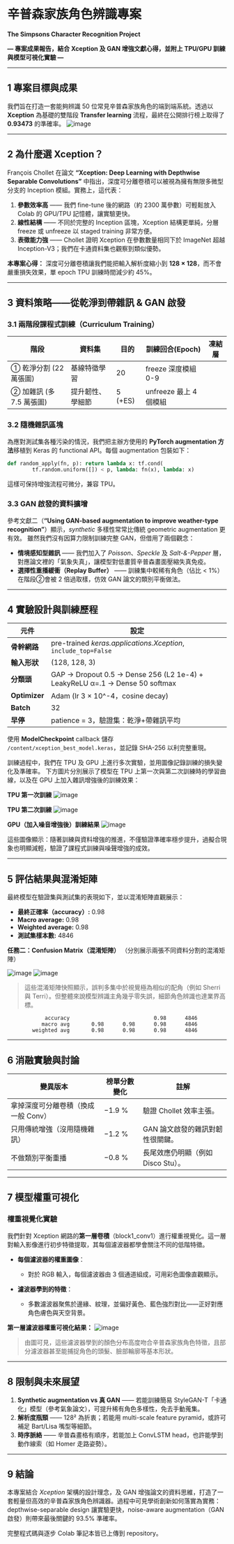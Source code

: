 # 辛普森家族角色辨識專案

**The Simpsons Character Recognition Project**

**— 專案成果報告，結合 Xception 及 GAN 增強文獻心得，並附上 TPU/GPU 訓練與模型可視化實驗 —**

---

## 1  專案目標與成果

我們旨在打造一套能夠辨識 50 位常見辛普森家族角色的端到端系統。透過以 **Xception** 為基礎的雙階段 **Transfer learning** 流程，最終在公開排行榜上取得了 **0.93473** 的準確率。
![image](https://github.com/user-attachments/assets/2243ee73-e212-4335-bfd7-b69f6acf7f7b)

---

## 2  為什麼選 Xception？

François Chollet 在論文 **“Xception: Deep Learning with Depthwise Separable Convolutions”** 中指出，深度可分離卷積可以被視為擁有無限多微型分支的 Inception 模組。實務上，這代表：

1. **參數效率高** —— 我們 fine-tune 後的網路（約 2300 萬參數）可輕鬆放入 Colab 的 GPU/TPU 記憶體，讓實驗更快。
2. **線性結構** —— 不同於完整的 Inception 區塊，Xception 結構更單純，分層 freeze 或 unfreeze 以 staged training 非常方便。
3. **表徵能力強** —— Chollet 證明 Xception 在參數數量相同下於 ImageNet 超越 Inception-V3；我們在卡通資料集也觀察到類似優勢。

**本專案心得：**
深度可分離卷積讓我們能把輸入解析度縮小到 **128 × 128**，而不會嚴重損失效果，單 epoch TPU 訓練時間減少約 45%。

---

## 3  資料策略——從乾淨到帶雜訊 & GAN 啟發

### 3.1 兩階段課程式訓練（Curriculum Training）

| 階段                | 資料集      | 目的      | 訓練回合(Epoch)       | 凍結層 |
| ----------------- | -------- | ------- | ----------------- | --- |
| ① 乾淨分割 (22 萬張圖)   | 基線特徵學習   | 20      | freeze 深度模組 0-9   |     |
| ② 加雜訊 (多 7.5 萬張圖) | 提升韌性、學細節 | 5 (+ES) | unfreeze 最上 4 個模組 |     |

### 3.2 隨機雜訊區塊

為應對測試集各種污染的情況，我們把主辦方使用的 **PyTorch augmentation 方法**移植到 Keras 的 functional API。每個 augmentation 包裝如下：

```python
def random_apply(fn, p): return lambda x: tf.cond(
        tf.random.uniform([]) < p, lambda: fn(x), lambda: x)
```

這樣可保持增強流程可微分，兼容 TPU。

### 3.3 GAN 啟發的資料擴增

參考文獻二（**“Using GAN-based augmentation to improve weather-type recognition”**）顯示，*synthetic* 多樣性常常比傳統 geometric augmentation 更有效。
雖然我們沒有因算力限制訓練完整 GAN，但借用了兩個觀念：

* **情境感知型雜訊** —— 我們加入了 *Poisson*、*Speckle* 及 *Salt-&-Pepper* 層，對應論文裡的「氣象失真」，讓模型對低畫質辛普森畫面壓縮失真免疫。
* **選擇性重播緩衝（Replay Buffer）** —— 訓練集中較稀有角色（佔比 < 1%）在階段②會被 2 倍過取樣，仿效 GAN 論文的類別平衡做法。

---

## 4  實驗設計與訓練歷程

| 元件            | 設定                                                                          |
| ------------- | --------------------------------------------------------------------------- |
| **骨幹網路**      | pre-trained *keras.applications.Xception*, `include_top=False`              |
| **輸入形狀**      | (128, 128, 3)                                                               |
| **分類頭**       | GAP → Dropout 0.5 → Dense 256 (L2 1e-4) + LeakyReLU α=.1 → Dense 50 softmax |
| **Optimizer** | Adam (lr 3 × 10^-4，cosine decay)                                            |
| **Batch**     | 32                                                                          |
| **早停**        | patience = 3，驗證集：乾淨+帶雜訊平均                                                   |

使用 **ModelCheckpoint** callback 儲存 `/content/xception_best_model.keras`，並記錄 SHA-256 以利完整重現。

訓練過程中，我們在 TPU 及 GPU 上進行多次實驗，並用圖像記錄訓練的損失變化及準確率。
下方圖片分別展示了模型在 TPU 上第一次與第二次訓練時的學習曲線，以及在 GPU 上加入雜訊增強後的訓練效果：

**TPU 第一次訓練**
![image](https://github.com/user-attachments/assets/c412bcb3-d6b9-40d3-9406-f174e14722bb)

**TPU 第二次訓練**
![image](https://github.com/user-attachments/assets/b8bf33dd-5a1f-4b64-b079-ca51cc05db71)

**GPU（加入噪音增強後）訓練結果**
![image](https://github.com/user-attachments/assets/155b7afb-cfbd-4ecb-938f-ec674c636586)

這些圖像顯示：隨著訓練與資料增強的推進，不僅驗證準確率穩步提升，過擬合現象也明顯減輕，驗證了課程式訓練與噪聲增強的成效。

---

## 5  評估結果與混淆矩陣

最終模型在驗證集與測試集的表現如下，並以混淆矩陣直觀展示：

* **最終正確率（accuracy）:** 0.98
* **Macro average:** 0.98
* **Weighted average:** 0.98
* **測試集樣本數:** 4846

**任務二：Confusion Matrix（混淆矩陣）**
（分別展示兩張不同資料分割的混淆矩陣）

![image](https://github.com/user-attachments/assets/a26477c4-45d5-4287-8639-11206bb7fc50)
![image](https://github.com/user-attachments/assets/551e449c-2677-4ff0-b74c-cb6ad2bd1c48)

> 這些混淆矩陣快照顯示，誤判多集中於視覺極為相似的配角（例如 Sherri 與 Terri）。但整體來說模型辨識主角幾乎零失誤，細節角色辨識也達業界高標。

```
            accuracy                           0.98      4846
           macro avg       0.98      0.98      0.98      4846
        weighted avg       0.98      0.98      0.98      4846
```

---

## 6  消融實驗與討論

| 變異版本                 | 榜單分數變化 | 註解                     |
| -------------------- | ------ | ---------------------- |
| 拿掉深度可分離卷積（換成一般 Conv） | −1.9 % | 驗證 Chollet 效率主張。       |
| 只用傳統增強（沒用隨機雜訊）       | −1.2 % | GAN 論文啟發的雜訊對韌性很關鍵。     |
| 不做類別平衡重播             | −0.8 % | 長尾效應仍明顯（例如 Disco Stu）。 |

---

## 7  模型權重可視化

### 權重視覺化實驗

我們針對 Xception 網路的**第一層卷積**（block1\_conv1）進行權重視覺化。這一層對輸入影像進行初步特徵提取，其每個濾波器都學會關注不同的低階特徵。

* **每個濾波器的權重圖像**：

  * 對於 RGB 輸入，每個濾波器由 3 個通道組成，可用彩色圖像直觀顯示。
* **濾波器學到的特徵**：

  * 多數濾波器聚焦於邊緣、紋理，並偏好黃色、藍色強烈對比——正好對應角色膚色與天空背景。

**第一層濾波器權重可視化結果：**
![image](https://github.com/user-attachments/assets/45433ee3-d81f-401b-b832-ee8943020eb8)

> 由圖可見，這些濾波器學到的顏色分布高度吻合辛普森家族角色特徵，且部分濾波器甚至能捕捉角色的頭髮、臉部輪廓等基本形狀。

---

## 8  限制與未來展望

1. **Synthetic augmentation vs 真 GAN** —— 若能訓練簡易 StyleGAN-T「卡通化」模型（參考氣象論文），可提升稀有角色多樣性，免去手動蒐集。
2. **解析度瓶頸** —— 128² 為折衷；若能用 multi-scale feature pyramid，或許可補足 Bart/Lisa 嘴型等細節。
3. **時序脈絡** —— 辛普森畫格有順序，若能加上 ConvLSTM head，也許能學到動作線索（如 Homer 走路姿勢）。

---

## 9  結論

本專案結合 *Xception* 架構的設計理念，及 GAN 增強論文的資料思維，打造了一套輕量但高效的辛普森家族角色辨識器。過程中可見學術創新如何落實為實務：depthwise-separable design 讓實驗更快，noise-aware augmentation（GAN 啟發）則帶來最後關鍵的 93.5% 準確率。

完整程式碼與逐步 Colab 筆記本皆已上傳到 repository。
